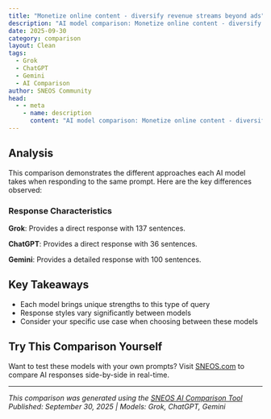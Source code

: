 ```yaml
---
title: "Monetize online content - diversify revenue streams beyond ads"
description: "AI model comparison: Monetize online content - diversify revenue streams beyond ads..."
date: 2025-09-30
category: comparison
layout: Clean
tags:
  - Grok
  - ChatGPT
  - Gemini
  - AI Comparison
author: SNEOS Community
head:
  - - meta
    - name: description
      content: "AI model comparison: Monetize online content - diversify revenue streams beyond ads..."
---
```


<ChatComparison
  title="Monetize online content - diversify revenue streams beyond ads"
  prompt="Monetize online content - diversify revenue streams beyond ads"
  :responses='{"Grok": "Monetizing online content without relying solely on ads requires creativity and a diversified approach to revenue streams. By building multiple income sources, you can create a more sustainable and resilient business model for your content platform, whether it\u0027s a blog, YouTube channel, podcast, or social media presence. Below are several strategies to diversify revenue streams beyond traditional advertising.\n\n---\n\n### 1. **Affiliate Marketing**\n - **What it is**: Earn commissions by promoting products or services through unique affiliate links. When your audience purchases through your link, you receive a percentage of the sale.\n - **How to Implement**:\n - Join affiliate programs like Amazon Associates, ClickBank, or specific brand programs related to your niche.\n - Create content (reviews, tutorials, guides) that naturally incorporates affiliate products.\n - Use email newsletters, social media, or blog posts to share affiliate links.\n - **Pros**: Low setup cost, scalable with audience growth.\n - **Cons**: Income depends on audience trust and purchase behavior; overly promotional content can alienate followers.\n - **Tip**: Focus on products/services you genuinely use or align with your niche for authenticity. Disclose affiliate relationships to comply with regulations (e.g., FTC guidelines).\n\n---\n\n### 2. **Subscription Models**\n - **What it is**: Charge a recurring fee for access to premium content, community, or services.\n - **How to Implement**:\n - Use platforms like Patreon, Substack, or Memberful to offer exclusive content (e.g., bonus episodes, behind-the-scenes access, or newsletters).\n - Create tiers with different benefits (e.g., early access, ad-free content, Q\u0026A sessions).\n - Build a membership site on your own platform for full control.\n - **Pros**: Predictable, recurring revenue; fosters a loyal community.\n - **Cons**: Requires consistent high-value content to retain subscribers.\n - **Tip**: Start with a small, dedicated audience and offer unique value that free content doesn\u2019t provide.\n\n---\n\n### 3. **Sell Digital Products**\n - **What it is**: Create and sell downloadable or online products like eBooks, courses, templates, or printables.\n - **How to Implement**:\n - Identify your audience\u2019s pain points or needs (e.g., a fitness plan for a health blog, design templates for a creative channel).\n - Use platforms like Gumroad, Teachable, or Etsy to host and sell products.\n - Promote through your content, email lists, and social media.\n - **Pros**: High profit margins; one-time creation can lead to passive income.\n - **Cons**: Initial time investment to create quality products; requires marketing to drive sales.\n - **Tip**: Bundle products or offer upsells (e.g., a course with bonus worksheets) to increase value and revenue.\n\n---\n\n### 4. **Sponsored Content and Brand Partnerships**\n - **What it is**: Collaborate with brands to create content that promotes their products or services for a fee.\n - **How to Implement**:\n - Build a media kit showcasing your audience demographics, engagement metrics, and past work.\n - Pitch to brands that align with your niche or reach out via influencer platforms (e.g., AspireIQ, Upfluence).\n - Integrate sponsored content naturally into your posts, videos, or podcasts.\n - **Pros**: Higher payouts than ads; builds relationships with brands.\n - **Cons**: Can compromise authenticity if overdone; requires transparency with your audience.\n - **Tip**: Maintain creative control and only partner with brands you trust to preserve audience trust.\n\n---\n\n### 5. **Crowdfunding and Donations**\n - **What it is**: Ask your audience to support your work financially through one-time or recurring contributions.\n - **How to Implement**:\n - Use platforms like Patreon for recurring support or Ko-fi and Buy Me a Coffee for one-time donations.\n - Offer perks for donors (e.g., shoutouts, exclusive content).\n - Be transparent about how funds will be used to encourage contributions.\n - **Pros**: Direct support from fans; builds community.\n - **Cons**: Relies on audience goodwill; may not be sustainable as a primary revenue source.\n - **Tip**: Combine crowdfunding with other revenue streams and regularly thank supporters to maintain engagement.\n\n---\n\n### 6. **Sell Physical Merchandise**\n - **What it is**: Create and sell branded products like T-shirts, mugs, or stickers related to your content.\n - **How to Implement**:\n - Use print-on-demand services like Teespring, Printful, or Redbubble to handle production and shipping with minimal upfront costs.\n - Design merchandise that resonates with your audience (e.g., catchphrases, logos).\n - Promote through your content and social media channels.\n - **Pros**: Strengthens brand identity; can be passive with print-on-demand.\n - **Cons**: Profit margins may be small; inventory risks if not using print-on-demand.\n - **Tip**: Start with a small product line to test demand before scaling.\n\n---\n\n### 7. **Offer Services or Consulting**\n - **What it is**: Leverage your expertise to offer personalized services like coaching, consulting, or freelance work.\n - **How to Implement**:\n - Position yourself as an expert in your niche (e.g., SEO consulting for a marketing blog, fitness coaching for a health channel).\n - Promote services through your content, website, or email list.\n - Use platforms like Calendly to schedule sessions and Clarity.fm for paid advice calls.\n - **Pros**: High hourly rates; direct application of your skills.\n - **Cons**: Time-intensive; may not scale easily.\n - **Tip**: Package services into group workshops or webinars to reach more clients at once.\n\n---\n\n### 8. **Licensing Content**\n - **What it is**: Allow others to use your content (e.g., photos, videos, articles) for a fee.\n - **How to Implement**:\n - Upload high-quality content to stock photo/video platforms like Shutterstock or Getty Images.\n - Offer white-label content or templates for businesses to use under their branding.\n - Negotiate licensing deals with media outlets or companies.\n - **Pros**: Passive income potential; leverages existing content.\n - **Cons**: Requires high-quality, in-demand content; licensing terms can be complex.\n - **Tip**: Focus on evergreen content that has long-term value.\n\n---\n\n### 9. **Host Paid Events or Workshops**\n - **What it is**: Organize online or in-person events, webinars, or workshops for a fee.\n - **How to Implement**:\n - Use tools like Zoom or Eventbrite to host virtual events or sell tickets.\n - Offer value through live Q\u0026A sessions, skill-building workshops, or networking opportunities.\n - Promote events to your audience and through partnerships.\n - **Pros**: Direct revenue; enhances audience engagement.\n - **Cons**: Requires significant planning and marketing.\n - **Tip**: Record events to sell as on-demand content for additional income.\n\n---\n\n### 10. **Create and Sell Online Courses**\n - **What it is**: Develop structured learning programs on topics where you have expertise.\n - **How to Implement**:\n - Use platforms like Teachable, Thinkific, or Udemy to host and sell courses.\n - Break content into modules with video lessons, quizzes, and downloadable resources.\n - Market through your existing audience and social media ads.\n - **Pros**: High revenue potential; positions you as an authority.\n - **Cons**: Time-intensive to create; competitive market.\n - **Tip**: Start with a mini-course to test demand before investing in a full program.\n\n---\n\n### 11. **Build a Paid Community**\n - **What it is**: Create a private group or forum where members pay for access to exclusive discussions and networking.\n - **How to Implement**:\n - Use platforms like Discord, Slack, or Circle to host your community.\n - Offer value through AMAs (Ask Me Anything), mentorship, or peer support.\n - Charge a monthly or annual fee for access.\n - **Pros**: Recurring revenue; builds loyalty.\n - **Cons**: Requires active moderation and engagement.\n - **Tip**: Focus on a specific niche or problem to attract dedicated members.\n\n---\n\n### 12. **Leverage Live Streaming Monetization**\n - **What it is**: Earn money during live streams through tips, super chats, or paid access.\n - **How to Implement**:\n - Use platforms like Twitch, YouTube Live, or Streamlabs to host streams.\n - Enable features like Super Chat (YouTube) or Bits (Twitch) for audience contributions.\n - Offer exclusive live content for paid subscribers.\n - **Pros**: Real-time engagement; multiple monetization features.\n - **Cons**: Requires consistent streaming schedules; audience-dependent.\n - **Tip**: Combine live streams with other revenue streams (e.g., selling merch during streams).\n\n---\n\n### Best Practices for Diversification\n- **Understand Your Audience**: Analyze their needs, preferences, and willingness to pay to tailor revenue strategies.\n- **Start Small**: Test one or two new revenue streams before scaling to avoid overwhelming yourself or your audience.\n- **Maintain Quality**: Prioritize delivering value to retain trust and engagement, regardless of the monetization method.\n- **Track Performance**: Use analytics to measure which streams are most profitable and adjust accordingly.\n- **Diversify Gradually**: Combine active income (e.g., services) with passive income (e.g., digital products) for balance.\n\nBy integrating several of these strategies, you can reduce reliance on ad revenue, which is often unpredictable due to algorithm changes, ad blockers, or market saturation. Diversification not only boosts income but also strengthens your content business against economic or platform-specific downturns. Which of these aligns best with your content and audience? I can dive deeper into specific strategies if you\u0027d like!", "ChatGPT": "Certainly! Here are several strategies to monetize online content and diversify revenue streams beyond traditional advertising:\n\n1. **Subscription/Membership Models** \n - Offer premium content behind a paywall. \n - Create tiers with varying benefits (exclusive articles, videos, early access). \n - Use platforms like Patreon, Substack, or your own membership site.\n\n2. **Digital Products** \n - Sell e-books, guides, reports, templates, or workbooks. \n - Offer downloadable resources related to your niche.\n\n3. **Online Courses and Workshops** \n - Develop and sell online courses or webinars. \n - Host live workshops or Q\u0026A sessions for paying members.\n\n4. **Affiliate Marketing** \n - Promote relevant products or services and earn commissions on sales generated through your links. \n - Choose affiliates carefully to maintain audience trust.\n\n5. **Sponsored Content and Partnerships** \n - Collaborate with brands for sponsored posts, reviews, or dedicated content. \n - Create branded content that aligns with your audience\u0027s interests.\n\n6. **Merchandise Sales** \n - Sell branded merchandise like T-shirts, mugs, stickers, or other niche-related items. \n - Use print-on-demand services to minimize upfront costs.\n\n7. **Crowdfunding and Donations** \n - Use platforms like Ko-fi, Buy Me a Coffee, or direct donation options. \n - Engage your community by showing appreciation for their support.\n\n8. **Consulting and Freelance Services** \n - Offer your expertise directly through consulting, coaching, or freelance work. \n - Use your content to demonstrate authority in your niche.\n\n9. **Licensing Content** \n - License your original content (photos, videos, articles) to other publishers or companies. \n - Sell usage rights for your creative work.\n\n10. **Events and Meetups** \n - Organize paid virtual or in-person events, conferences, or meetups. \n - Offer sponsorship opportunities within events.\n\n11. **Apps and Tools** \n - Develop and sell apps, browser extensions, or tools relevant to your audience. \n - Offer subscriptions or one-time purchases.\n\nBy combining several of these approaches, you can create multiple income streams that reduce dependence on advertising revenue and increase financial stability.", "Gemini": "Okay, let\u0027s brainstorm ways to monetize online content beyond traditional advertising. Diversifying your revenue streams is crucial for long-term sustainability and independence. Here\u0027s a breakdown of methods, categorized for clarity, with considerations for each:\n\n**I. Direct Revenue from Your Audience (Content is the Product):**\n\n* **Subscriptions/Memberships:**\n * **Description:** Users pay a recurring fee (monthly, annual, etc.) for access to premium content, exclusive features, or a community.\n * **Examples:**\n * **Newsletters:** Paid email newsletters offering in-depth analysis, curated content, or expert insights (Substack, Revue).\n * **Online Courses/Educational Platforms:** Offering structured learning experiences (Thinkific, Teachable).\n * **Community Forums/Groups:** Exclusive access to a community where users can connect, learn, and share (Patreon, Mighty Networks).\n * **Premium Content Libraries:** A collection of articles, videos, or other resources available only to subscribers.\n * **Considerations:**\n * **Value Proposition:** What unique value do subscribers get that justifies the cost?\n * **Content Consistency:** Need to deliver high-quality, regular content to retain subscribers.\n * **Pricing Strategy:** Balancing affordability with perceived value.\n * **Churn Rate:** Monitoring and minimizing subscriber cancellations.\n* **One-Time Purchases:**\n * **Description:** Users pay a single fee to access specific content or resources.\n * **Examples:**\n * **Ebooks/Digital Guides:** Selling downloadable books, guides, or reports (Gumroad, Amazon Kindle Direct Publishing).\n * **Templates/Presets:** Offering downloadable templates for design, marketing, or other tasks (Etsy, Creative Market).\n * **Stock Photos/Videos/Music:** Selling royalty-free media assets.\n * **Standalone Courses/Workshops:** A single course or workshop on a specific topic.\n * **Considerations:**\n * **Clear Value:** What problem does the product solve?\n * **Compelling Sales Page:** Highlighting the benefits and features.\n * **Pricing Appropriateness:** Based on the perceived value and competitive landscape.\n* **Donations/Tips:**\n * **Description:** Users voluntarily contribute money to support your work.\n * **Examples:**\n * **Patreon:** Allowing patrons to support you on a recurring basis.\n * **Buy Me a Coffee:** A simple platform for receiving one-time donations.\n * **Tip Jars (built into platforms):** Some platforms like Twitch or YouTube have built-in tipping features.\n * **Considerations:**\n * **Strong Connection with Audience:** Requires a loyal and engaged audience.\n * **Transparency:** Explaining how donations will be used to improve the content.\n * **Donation Tiers (on Patreon):** Offering different levels of perks and rewards for different donation amounts.\n* **Pay-Per-View/Pay-Per-Article:**\n * **Description:** Users pay a fee to access individual pieces of content.\n * **Examples:**\n * **Streaming Services (Individual Movies/Shows):** Renting or buying individual movies/shows.\n * **Premium Articles:** Accessing specific articles on a news website (metered paywall is a variation).\n * **Webinars:** Paying to attend a live online presentation.\n * **Considerations:**\n * **High Perceived Value:** Content must be compelling and worth the price.\n * **Clear Pricing:** Easy-to-understand pricing structure.\n * **Security:** Protecting the content from unauthorized access.\n\n**II. Leveraging Your Audience and Content (Content as a Marketing Tool):**\n\n* **Affiliate Marketing:**\n * **Description:** Promoting other companies\u0027 products or services and earning a commission on sales generated through your unique referral link.\n * **Examples:**\n * **Product Reviews:** Writing or creating videos reviewing products and including affiliate links.\n * **Resource Pages:** Curating lists of recommended tools and resources with affiliate links.\n * **Discount Codes:** Offering exclusive discounts to your audience for specific products.\n * **Considerations:**\n * **Relevance:** Promoting products that are relevant to your audience and align with your content.\n * **Transparency:** Disclosing your affiliate relationships to maintain trust.\n * **Choosing the Right Programs:** Selecting affiliate programs with good commission rates and reliable tracking.\n* **Selling Merchandise:**\n * **Description:** Creating and selling branded products related to your content (t-shirts, mugs, stickers, etc.).\n * **Examples:**\n * **Custom Designs:** Featuring unique designs or logos related to your brand.\n * **Quotes/Catchphrases:** Using popular quotes or catchphrases from your content.\n * **Fan Art:** Collaborating with fans to create and sell merchandise featuring their artwork.\n * **Considerations:**\n * **Brand Identity:** Merchandise should reflect your brand and appeal to your audience.\n * **Quality:** High-quality merchandise that people will be proud to wear or use.\n * **Inventory Management:** Handling inventory, shipping, and customer service. (Consider print-on-demand services like Printful or Teespring to minimize upfront costs and inventory management.)\n* **Sponsorships/Brand Partnerships:**\n * **Description:** Collaborating with brands to create sponsored content or promote their products to your audience.\n * **Examples:**\n * **Sponsored Blog Posts/Videos:** Creating content that features a brand\u0027s product or service.\n * **Product Integration:** Subtly incorporating a brand\u0027s product into your content.\n * **Giveaways:** Hosting giveaways sponsored by a brand.\n * **Considerations:**\n * **Relevance:** Partnering with brands that align with your audience and values.\n * **Authenticity:** Maintaining your own voice and perspective when creating sponsored content.\n * **Transparency:** Disclosing your sponsored relationships to maintain trust.\n * **Negotiation:** Negotiating fair compensation for your work.\n* **Speaking Engagements/Workshops:**\n * **Description:** Leveraging your expertise and content to offer speaking engagements or workshops.\n * **Examples:**\n * **Conferences:** Speaking at industry conferences or events.\n * **Corporate Training:** Providing training or workshops to businesses.\n * **Public Workshops:** Hosting workshops for the general public.\n * **Considerations:**\n * **Public Speaking Skills:** Developing strong public speaking skills.\n * **Networking:** Building relationships with event organizers and potential clients.\n * **Value Proposition:** Clearly communicating the value of your speaking engagements or workshops.\n* **Consulting/Coaching:**\n * **Description:** Offering your expertise to individuals or businesses in a one-on-one or group setting.\n * **Examples:**\n * **Business Consulting:** Providing advice and guidance to businesses on specific topics.\n * **Life Coaching:** Helping individuals achieve their personal or professional goals.\n * **Skill-Based Coaching:** Teaching specific skills to individuals or groups.\n * **Considerations:**\n * **Expertise:** Having a deep understanding of your chosen area of expertise.\n * **Communication Skills:** Effectively communicating your knowledge and providing guidance.\n * **Client Management:** Building relationships with clients and managing their expectations.\n\n**III. Leveraging Platform Features and Integrations:**\n\n* **YouTube Channel Memberships:**\n * **Description:** YouTube creators can offer channel memberships to their viewers, providing exclusive perks such as badges, custom emojis, and access to member-only content.\n * **Considerations:** Need to meet YouTube\u0027s eligibility requirements. Content needs to be compelling enough to warrant a recurring subscription.\n* **Twitch Subscriptions/Bits/Donations:**\n * **Description:** Twitch streamers can earn revenue through subscriptions, Twitch Bits (virtual currency that viewers can purchase and use to cheer in chat), and direct donations.\n * **Considerations:** Requires consistent streaming schedule and engaging content.\n* **Facebook Fan Subscriptions:**\n * **Description:** Similar to YouTube Channel Memberships, Facebook allows creators to offer fan subscriptions with exclusive content and perks.\n * **Considerations:** Content needs to be valuable and exclusive to subscribers.\n* **LinkedIn Newsletter Subscriptions:**\n * **Description:** Growing a newsletter on LinkedIn can allow you to position yourself as an expert and potentially monetize it through sponsorships, premium content, or lead generation.\n * **Considerations:** Requires consistently valuable content and active promotion.\n\n**General Tips for Diversifying Revenue:**\n\n* **Know Your Audience:** Understand their needs, interests, and willingness to pay. Use surveys, polls, and social listening to gather data.\n* **Start Small and Test:** Don\u0027t try to implement everything at once. Start with one or two new revenue streams and test their effectiveness.\n* **Focus on Value:** Provide high-quality content and products that offer real value to your audience.\n* **Promote Your Revenue Streams:** Let your audience know about the different ways they can support your work.\n* **Track Your Results:** Monitor your revenue streams and make adjustments as needed.\n* **Legal and Tax Considerations:** Be aware of the legal and tax implications of each revenue stream. Consult with a legal and financial professional as needed.\n* **Build an Email List:** An email list is a crucial asset for promoting your content and products. Offer a valuable freebie (lead magnet) in exchange for email sign-ups.\n* **Be Patient:** Building a diversified revenue stream takes time and effort. Don\u0027t get discouraged if you don\u0027t see results immediately.\n\nBy implementing these strategies and continuously experimenting, you can create a more sustainable and profitable online presence. Good luck! Remember to choose the strategies that best align with your content, audience, and goals.\n"}' 
  published-date="17:19"
/>

## Analysis

This comparison demonstrates the different approaches each AI model takes when responding to the same prompt. Here are the key differences observed:

### Response Characteristics

**Grok**: Provides a direct response with 137 sentences. 

**ChatGPT**: Provides a direct response with 36 sentences. 

**Gemini**: Provides a detailed response with 100 sentences. 

## Key Takeaways

- Each model brings unique strengths to this type of query
- Response styles vary significantly between models
- Consider your specific use case when choosing between these models

## Try This Comparison Yourself

Want to test these models with your own prompts? Visit [SNEOS.com](https://sneos.com) to compare AI responses side-by-side in real-time.

---

*This comparison was generated using the [SNEOS AI Comparison Tool](https://sneos.com)*
*Published: September 30, 2025 | Models: Grok, ChatGPT, Gemini*
